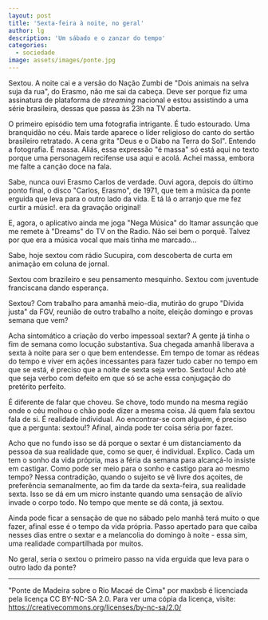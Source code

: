 ```yaml
---
layout: post
title: 'Sexta-feira à noite, no geral'
author: lg
description: 'Um sábado e o zanzar do tempo'
categories:
  - sociedade
image: assets/images/ponte.jpg
---
```

Sextou. A noite cai e a versão do Nação Zumbi de "Dois animais na selva suja da rua", do Erasmo, não me sai da cabeça. Deve ser porque fiz uma assinatura de plataforma de *streaming* nacional e estou assistindo a uma série brasileira, dessas que passa às 23h na TV aberta.

O primeiro episódio tem uma fotografia intrigante. É tudo estourado. Uma branquidão no céu. Mais tarde aparece o líder religioso do canto do sertão brasileiro retratado. A cena grita "Deus e o Diabo na Terra do Sol". Entendo a fotografia. É massa. Aliás, essa expressão "é massa" só está aqui no texto porque uma personagem recifense usa aqui e acolá. Achei massa, embora me falte a canção doce na fala.

Sabe, nunca ouvi Erasmo Carlos de verdade. Ouvi agora, depois do último ponto final, o disco "Carlos, Erasmo", de 1971, que tem a música da ponte erguida que leva para o outro lado da vida. E tá lá o arranjo que me fez curtir a músic!. era da gravação original!

E, agora, o aplicativo ainda me joga "Nega Música" do Itamar assunção que me remete à "Dreams" do TV on the Radio. Não sei bem o porquê. Talvez por que era a música vocal que mais tinha me marcado...

Sabe, hoje sextou com rádio Sucupira, com descoberta de curta em animação em coluna de jornal.

Sextou com brazileiro e seu pensamento mesquinho. Sextou com juventude franciscana dando esperança.

Sextou? Com trabalho para amanhã meio-dia, mutirão do grupo "Dívida justa" da FGV, reunião de outro trabalho a noite, eleição domingo e provas semana que vem?

Acha sintomático a criação do verbo impessoal sextar? A gente já tinha o fim de semana como locução substantiva. Sua chegada amanhã liberava a sexta à noite para ser o que bem entendesse. Em tempo de tomar as rédeas do tempo e viver em ações incessantes para fazer tudo caber no tempo em que se está, é preciso que a noite de sexta seja verbo. Sextou! Acho até que seja verbo com defeito em que só se ache essa conjugação do pretérito perfeito.

É diferente de falar que choveu. Se chove, todo mundo na mesma região onde o céu molhou o chão pode dizer a mesma coisa. Já quem fala sextou fala de si. É realidade individual. Ao encontrar-se com alguém, é preciso que a pergunta: sextou!? Afinal, ainda pode ter coisa séria por fazer.

Acho que no fundo isso se dá porque o sextar é um distanciamento da pessoa da sua realidade que, como se quer, é individual. Explico. Cada um tem o sonho da vida própria, mas a féria da semana para alcançá-lo insiste em castigar. Como pode ser meio para o sonho e castigo para ao mesmo tempo? Nessa contradição, quando o sujeito se vê livre dos açoites, de preferência semanalmente, ao fim da tarde da sexta-feira, sua realidade sexta. Isso se dá em um micro instante quando uma sensação de alívio invade o corpo todo. No tempo que mente se dá conta, já sextou.  

Ainda pode ficar a sensação de que no sábado pelo manhã terá muito o que fazer, afinal esse é o tempo da vida própria. Passo apertado para que caiba nesses dias entre o sextar e a melancolia do domingo à noite - essa sim, uma realidade compartilhada por muitos.

No geral, seria o sextou o primeiro passo na vida erguida que leva para o outro lado da ponte?

---
 "Ponte de Madeira sobre o Rio Macaé de Cima" por maxbsb é licenciada pela licença CC BY-NC-SA 2.0. Para ver uma cópia da licença, visite: https://creativecommons.org/licenses/by-nc-sa/2.0/
